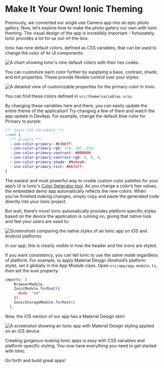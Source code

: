 # Make It Your Own! Ionic Theming

Previously, we converted our single use Camera app into an epic photo gallery. Now, let’s explore how to make the photo gallery our own with Ionic theming. The visual design of the app is incredibly important - fortunately, Ionic provides a lot for us out-of-the-box.

Ionic has nine default colors, defined as CSS variables, that can be used to change the color of its UI components:

![A chart showing Ionic's nine default colors with their hex codes.](/img/guides/first-app-v4/theming-defaults.png "Ionic Default Color Palette")

You can customize each color further by supplying a base, contrast, shade, and tint properties. These provide flexible control over your styles:

![A detailed view of customizable properties for the primary color in Ionic.](/img/guides/first-app-v4/theming-properties.png "Ionic Color Customization Properties")

You can find these colors defined in `src/theme/variables.scss`.

By changing these variables here and there, you can easily update the entire theme of the application! Try changing a few of them and watch the app update in DevApp. For example, change the default blue color for Primary to purple:

```css
/** Ionic CSS Variables **/
:root {
  /** primary **/
  --ion-color-primary: #b36bff;
  --ion-color-primary-rgb: 179, 107, 255;
  --ion-color-primary-contrast: #000000;
  --ion-color-primary-contrast-rgb: 0, 0, 0;
  --ion-color-primary-shade: #9e5ee0;
  --ion-color-primary-tint: #bb7aff;
}
```

The easiest and most powerful way to create custom color palettes for your app’s UI is Ionic's [Color Generator tool](../../../theming/color-generator.md). As you change a color’s hex values, the embedded demo app automatically reflects the new colors. When you've finished making changes, simply copy and paste the generated code directly into your Ionic project.

But wait, there’s more! Ionic automatically provides platform specific styles based on the device the application is running on, giving that native look and feel your users are used to:

![Screenshots comparing the native styles of an Ionic app on iOS and Android platforms.](/img/guides/first-app-v3/ion-lab-comparison.png "Ionic Platform Specific Styles Comparison")

In our app, this is clearly visible in how the header and the icons are styled.

If you want consistency, you can tell Ionic to use the same mode regardless of platform. For example, to apply Material Design (Android’s platform style), set it globally in the App Module class. Open `src/app/app.module.ts`, then set the `mode` property:

```Javascript
imports: [
    BrowserModule,
    IonicModule.forRoot({
      mode: "md"
    }),
    IonicStorageModule.forRoot()
  ],
```

Now, the iOS version of our app has a Material Design skin!

![A screenshot showing an Ionic app with Material Design styling applied on an iOS device.](/img/guides/first-app-v3/ion-lab-md-styling.png "Ionic Material Design Styling on iOS")

Creating gorgeous-looking Ionic apps is easy with CSS variables and platform-specific styling. You now have everything you need to get started with Ionic.

Go forth and build great apps!
